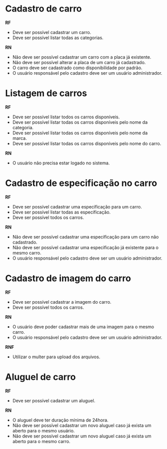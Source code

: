 # Cadastro de carro

**RF**
- Deve ser possível cadastrar um carro.
- Deve ser possível listar todas as categorias.

**RN**
- Não deve ser possível cadastrar um carro com a placa já existente.
- Não deve ser possível alterar a placa de um carro já cadastrado.
- O carro deve ser cadastrado como disponibilidade por padrão.
- O usuário responsável pelo cadastro deve ser um usuário administrador.

# Listagem de carros

**RF**
- Deve ser possível listar todos os carros disponíveis.
- Deve ser possível listar todas os carros disponíveis pelo nome da categoria.
- Deve ser possível listar todas os carros disponíveis pelo nome da marca.
- Deve ser possível listar todas os carros disponíveis pelo nome do carro.

**RN**
- O usuário não precisa estar logado no sistema.

# Cadastro de especificação no carro

**RF**
- Deve ser possível cadastrar uma especificação para um carro.
- Deve ser possível listar todas as especificação.
- Deve ser possível todos os carros.

**RN**
- Não deve ser possível cadastrar uma especificação para um carro não cadastrado.
- Não deve ser possível cadastrar uma especificação já existente para o mesmo carro.
- O usuário responsável pelo cadastro deve ser um usuário administrador.

# Cadastro de imagem do carro

**RF**
- Deve ser possível cadastrar a imagem do carro.
- Deve ser possível todos os carros.

**RN**
- O usuário deve poder cadastrar mais de uma imagem para o mesmo carro.
- O usuário responsável pelo cadastro deve ser um usuário administrador.

**RNF**
- Utilizar o multer para upload dos arquivos.

# Aluguel de carro

**RF**
- Deve ser possível cadastrar um aluguel.

**RN**
- O aluguel deve ter duração mínima de 24hora.
- Não deve ser possível cadastrar um novo aluguel caso já exista um aberto para o mesmo usuário.
- Não deve ser possível cadastrar um novo aluguel caso já exista um aberto para o mesmo carro.
